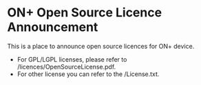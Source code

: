 # ON+ Open Source Licence Announcement
This is a place to announce open source licences for ON+ device.

* For GPL/LGPL licenses, please refer to /licences/OpenSourceLicense.pdf.
* For other license you can refer to the /License.txt.
